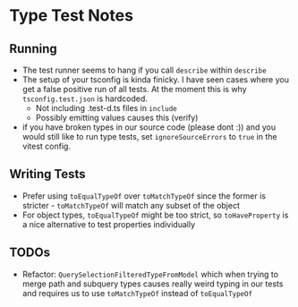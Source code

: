 # Type Test Notes

## Running

- The test runner seems to hang if you call `describe` within `describe`
- The setup of your tsconfig is kinda finicky. I have seen cases where you get a false positive run of all tests. At the moment this is why `tsconfig.test.json` is hardcoded.
  - Not including .test-d.ts files in `include`
  - Possibly emitting values causes this (verify)
- if you have broken types in our source code (please dont :)) and you would still like to run type tests, set `ignoreSourceErrors` to `true` in the vitest config.

## Writing Tests

- Prefer using `toEqualTypeOf` over `toMatchTypeOf` since the former is stricter - `toMatchTypeOf` will match any subset of the object
- For object types, `toEqualTypeOf` might be too strict, so `toHaveProperty` is a nice alternative to test properties individually

## TODOs

- Refactor: `QuerySelectionFilteredTypeFromModel` which when trying to merge path and subquery types causes really weird typing in our tests and requires us to use `toMatchTypeOf` instead of `toEqualTypeOf`

